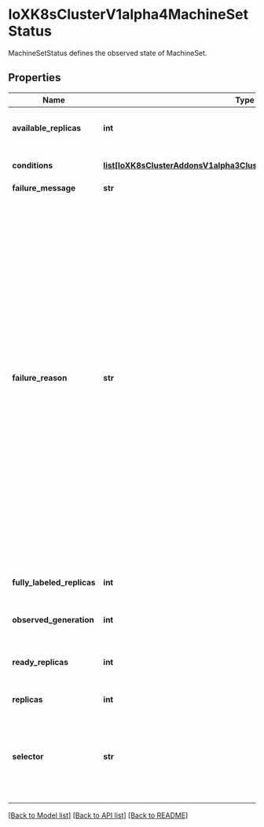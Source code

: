 # IoXK8sClusterV1alpha4MachineSetStatus

MachineSetStatus defines the observed state of MachineSet.
## Properties
Name | Type | Description | Notes
------------ | ------------- | ------------- | -------------
**available_replicas** | **int** | The number of available replicas (ready for at least minReadySeconds) for this MachineSet. | [optional] 
**conditions** | [**list[IoXK8sClusterAddonsV1alpha3ClusterResourceSetStatusConditions]**](IoXK8sClusterAddonsV1alpha3ClusterResourceSetStatusConditions.md) | Conditions defines current service state of the MachineSet. | [optional] 
**failure_message** | **str** |  | [optional] 
**failure_reason** | **str** | In the event that there is a terminal problem reconciling the replicas, both FailureReason and FailureMessage will be set. FailureReason will be populated with a succinct value suitable for machine interpretation, while FailureMessage will contain a more verbose string suitable for logging and human consumption.   These fields should not be set for transitive errors that a controller faces that are expected to be fixed automatically over time (like service outages), but instead indicate that something is fundamentally wrong with the MachineTemplate&#39;s spec or the configuration of the machine controller, and that manual intervention is required. Examples of terminal errors would be invalid combinations of settings in the spec, values that are unsupported by the machine controller, or the responsible machine controller itself being critically misconfigured.   Any transient errors that occur during the reconciliation of Machines can be added as events to the MachineSet object and/or logged in the controller&#39;s output. | [optional] 
**fully_labeled_replicas** | **int** | The number of replicas that have labels matching the labels of the machine template of the MachineSet. | [optional] 
**observed_generation** | **int** | ObservedGeneration reflects the generation of the most recently observed MachineSet. | [optional] 
**ready_replicas** | **int** | The number of ready replicas for this MachineSet. A machine is considered ready when the node has been created and is \&quot;Ready\&quot;. | [optional] 
**replicas** | **int** | Replicas is the most recently observed number of replicas. | [optional] 
**selector** | **str** | Selector is the same as the label selector but in the string format to avoid introspection by kubernetes.clients. The string will be in the same format as the query-param syntax. More info about label selectors: http://kubernetes.io/docs/user-guide/labels#label-selectors | [optional] 

[[Back to Model list]](../README.md#documentation-for-models) [[Back to API list]](../README.md#documentation-for-api-endpoints) [[Back to README]](../README.md)


